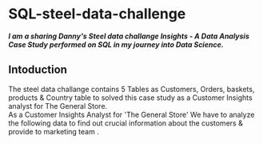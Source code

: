 # SQL-steel-data-challenge

*__I am a sharing Danny's Steel data challange Insights - A Data Analysis Case Study performed on SQL in my journey into Data Science.__*

## Intoduction

The steel data challange contains 5 Tables as Customers, Orders, baskets, products & Country table to solved this case study as a Customer Insights analyst for The General Store.<br>
As a Customer Insights Analyst for 'The General Store' We have to analyze the following data to find out crucial information about the customers & provide to marketing team .
